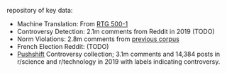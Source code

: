 repository of key data:

- Machine Translation: From [RTG 500-1](http://rtg.isi.edu/many-eng/) 
- Controversy Detection: 2.1m comments from Reddit in 2019 (TODO)
- Norm Violations: 2.8m comments from [previous corpus](https://github.com/ceshwar/reddit-norm-violations)
- French Election Reddit: (TODO)
- [Pushshift](https://arxiv.org/pdf/2001.08435.pdf) Controversy collection; 3.1m comments and 14,384 posts in r/science and r/technology in 2019 with labels indicating controversy.
